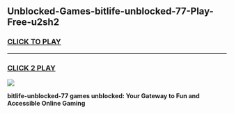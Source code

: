 
## Unblocked-Games-bitlife-unblocked-77-Play-Free-u2sh2
<h3>
<a href="https://premium76.site?title=bitlife-unblocked-77&ref=18A">CLICK TO PLAY</a></h3>
<hr>

<h3>
<a href="https://premium76.site?title=bitlife-unblocked-77&ref=18A">CLICK 2 PLAY</a>
  
</h3>

<a href="https://premium76.site?title=bitlife-unblocked-77&ref=18A"><img src="https://clearcache.store/games.png"></a>


**bitlife-unblocked-77 games unblocked: Your Gateway to Fun and Accessible Online Gaming**
